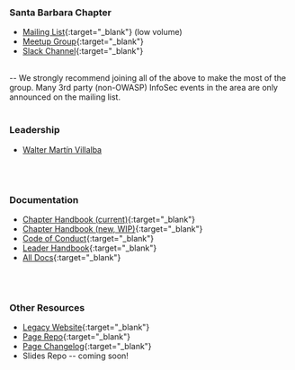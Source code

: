 ### Santa Barbara Chapter
* [Mailing List](https://groups.google.com/a/owasp.org/forum/#!forum/santa-barbara-chapter){:target="_blank"} (low volume)
* [Meetup Group](https://www.meetup.com/Santa-Barbara-OWASP-Chapter/){:target="_blank"}
* [Slack Channel](https://owasp.slack.com/){:target="_blank"}
<br>
-- We strongly recommend joining all of the above to make the most of the group. Many 3rd party (non-OWASP) InfoSec events in the area are only announced on the mailing list.
<br>
<br>

### Leadership
* [Walter Martín Villalba](mailto:martin.villalba@owasp.org)
<br>
<br>

### Documentation
* [Chapter Handbook (current)](https://owasp.org/www-policy/operational/chapter-handbook-existing){:target="_blank"}
* [Chapter Handbook (new, WIP)](https://owasp.org/www-policy/operational/chapters){:target="_blank"}
* [Code of Conduct](https://owasp.org/www-policy/operational/code-of-conduct){:target="_blank"}
* [Leader Handbook](https://owasp.org/www-policy/operational/leader){:target="_blank"}
* [All Docs](https://owasp.org/www-policy/){:target="_blank"}
<br>
<br>

### Other Resources
* [Legacy Website](https://wiki.owasp.org/index.php/Santa_Barbara){:target="_blank"}
* [Page Repo](https://github.com/OWASP/www-chapter-santa-barbara){:target="_blank"}
* [Page Changelog](https://github.com/OWASP/www-chapter-santa-barbara/commits/master){:target="_blank"}
* Slides Repo -- coming soon!
<br>
<br>
